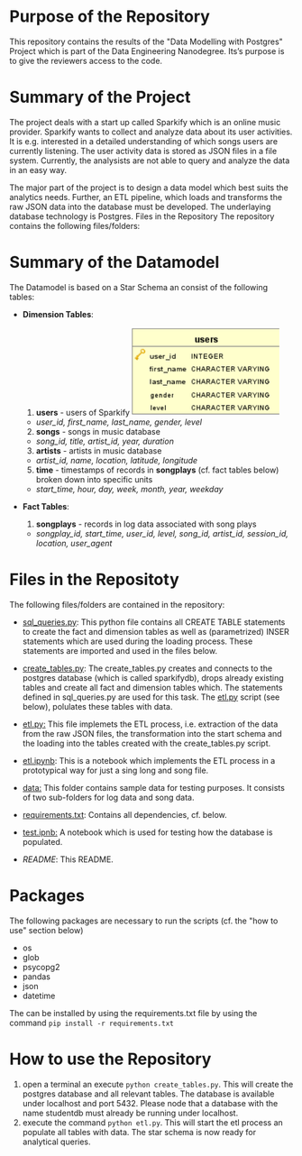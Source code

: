 # Purpose of the Repository

This repository contains the results of the "Data Modelling with Postgres" Project which is part of the Data Engineering Nanodegree. Its’s purpose is to give the reviewers access to the code. 

# Summary of the Project
The project deals with a start up called Sparkify which is an online music provider. Sparkify wants to collect and analyze data about its user activities. It is e.g. interested in a detailed understanding of which songs users are currently listening. The user activity data is stored as JSON files in a file system. Currently, the analysists are not able to query and analyze the data in an easy way.

The major part of the project is to design a data model which best suits the analytics needs. Further, an ETL pipeline, which loads and transforms the raw JSON data into the database must be developed. The underlaying database technology is Postgres. Files in the Repository
The repository contains the following files/folders:
# Summary of the Datamodel
The Datamodel is based on a Star Schema an consist of the following tables:

 - **Dimension Tables**:
	 1.  **users** - users of Sparkify
	 ![users dimension table](https://github.com/chrisk2b/Datamodelling-Postgres/blob/master/images/users.PNG)
    -   _user_id, first_name, last_name, gender, level_
      2.  **songs** - songs in music database
    -   _song_id, title, artist_id, year, duration_
   3. **artists** - artists in music database
    -   _artist_id, name, location, latitude, longitude_
   5.  **time** - timestamps of records in **songplays** (cf. fact tables below) broken down into specific units
    -   _start_time, hour, day, week, month, year, weekday_
 - **Fact Tables**:
    1.  **songplays** - records in log data associated with song plays 

	-   _songplay_id, start_time, user_id, level, song_id, artist_id, session_id, location, user_agent_

# Files in the Repositoty
The following files/folders are contained in the repository:

 - [sql_queries.py](https://github.com/chrisk2b/Datamodelling-Postgres/blob/master/sql_queries.py): This python file contains all CREATE TABLE statements to create the fact and dimension tables as well as (parametrized) INSER statements which are used during the loading process. These statements are imported and used in the files below.
 - [create_tables.py](https://github.com/chrisk2b/Datamodelling-Postgres/blob/master/create_tables.py): The create_tables.py  creates and connects to the postgres database (which is called sparkifydb), drops already existing tables and create all fact and dimension tables which. The statements defined in sql_queries.py are used for this task. The [etl.py](https://github.com/chrisk2b/Datamodelling-Postgres/blob/master/etl.py) script (see below), polulates these tables with data.
 - [etl.py:](https://github.com/chrisk2b/Datamodelling-Postgres/blob/master/etl.py) This file implemets the ETL process, i.e. extraction of the data from the raw JSON files, the transformation into the start schema and the loading into the tables created with the create_tables.py script.
  - [etl.ipynb](https://github.com/chrisk2b/Datamodelling-Postgres/blob/master/etl.ipynb): This is a notebook which implements the ETL process in a prototypical way for just a sing long and song file. 
 - [data:](https://github.com/chrisk2b/Datamodelling-Postgres/tree/master/data) This folder contains sample data for testing purposes. It consists of two sub-folders for log data and song data.
 - [requirements.txt](https://github.com/chrisk2b/Datamodelling-Postgres/blob/master/requirements.txt): Contains all dependencies, cf. below.
 - [test.ipnb:](https://github.com/chrisk2b/Datamodelling-Postgres/blob/master/test.ipynb) A notebook which is used for testing how the database is populated.

 - *README*: This README.
 
# Packages
The following packages are necessary to run the scripts (cf. the "how to use" section below)

 - os
 - glob
 - psycopg2
 - pandas
 - json
 - datetime

The can be installed by using the requirements.txt file by using the command `pip install -r requirements.txt`


# How to use the Repository

 1. open a terminal an execute `python create_tables.py`. This will create the postgres database and all relevant tables. The database is available under localhost and port  5432. Please node that a database with the name studentdb must already be running under localhost.
 2. execute the command `python etl.py`.  This will start the etl process an populate all tables with data. The star schema is now ready for analytical queries. 

 



